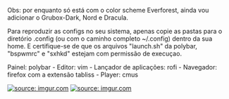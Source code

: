 Obs: por enquanto só está com o color scheme Everforest, ainda vou adicionar o Grubox-Dark, Nord e Dracula.

Para reproduzir as configs no seu sistema, apenas copie as pastas para o diretório .config (ou com o caminho completo ~/.config) dentro da sua home. E certifique-se de que os arquivos "launch.sh" da polybar, "bspwmrc" e "sxhkd" estejam com permissão de execuçao.

Painel: polybar -
Editor: vim -
Lançador de aplicações: rofi -
Navegador: firefox com a extensão tabliss -
Player: cmus

<a href="https://imgur.com/grykKrt"><img src="https://i.imgur.com/grykKrt.png" title="source: imgur.com" /></a>
<a href="https://imgur.com/6GAG9Rk"><img src="https://i.imgur.com/6GAG9Rk.png" title="source: imgur.com" /></a>
